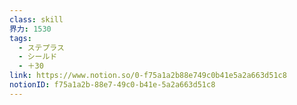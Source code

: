 ```yaml
---
class: skill
界力: 1530
tags:
  - ステプラス
  - シールド
  - ＋30
link: https://www.notion.so/0-f75a1a2b88e749c0b41e5a2a663d51c8
notionID: f75a1a2b-88e7-49c0-b41e-5a2a663d51c8
---
```

